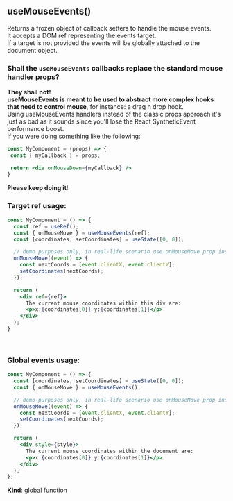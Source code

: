 <a name="useMouseEvents"></a>

## useMouseEvents()
Returns a frozen object of callback setters to handle the mouse events.<br/>
It accepts a DOM ref representing the events target. <br/>
If a target is not provided the events will be globally attached to the document object.
<br/>
### Shall the `useMouseEvents` callbacks replace the standard mouse handler props?

**They shall not!**<br />
**useMouseEvents is meant to be used to abstract more complex hooks that need to control mouse**, for instance:
a drag n drop hook.<br />
Using useMouseEvents handlers instead of the classic props approach it's just as bad as it sounds since you'll
lose the React SyntheticEvent performance boost.<br />
If you were doing something like the following:

```jsx harmony
const MyComponent = (props) => {
 const { myCallback } = props;

 return <div onMouseDown={myCallback} />
}
```

**Please keep doing it**!

### Target ref usage:

```jsx harmony
const MyComponent = () => {
  const ref = useRef();
  const { onMouseMove } = useMouseEvents(ref);
  const [coordinates, setCoordinates] = useState([0, 0]);

  // demo purposes only, in real-life scenario use onMouseMove prop instead
  onMouseMove((event) => {
    const nextCoords = [event.clientX, event.clientY];
    setCoordinates(nextCoords);
  });

  return (
    <div ref={ref}>
      The current mouse coordinates within this div are:
      <p>x:{coordinates[0]} y:{coordinates[1]}</p>
    </div>
  );
}
```
<br />

### Global events usage:

```jsx harmony
const MyComponent = () => {
  const [coordinates, setCoordinates] = useState([0, 0]);
  const { onMouseMove } = useMouseEvents();

  // demo purposes only, in real-life scenario use onMouseMove prop instead
  onMouseMove((event) => {
    const nextCoords = [event.clientX, event.clientY];
    setCoordinates(nextCoords);
  });

  return (
    <div style={style}>
      The current mouse coordinates within the document are:
      <p>x:{coordinates[0]} y:{coordinates[1]}</p>
    </div>
  );
};
```

**Kind**: global function  
